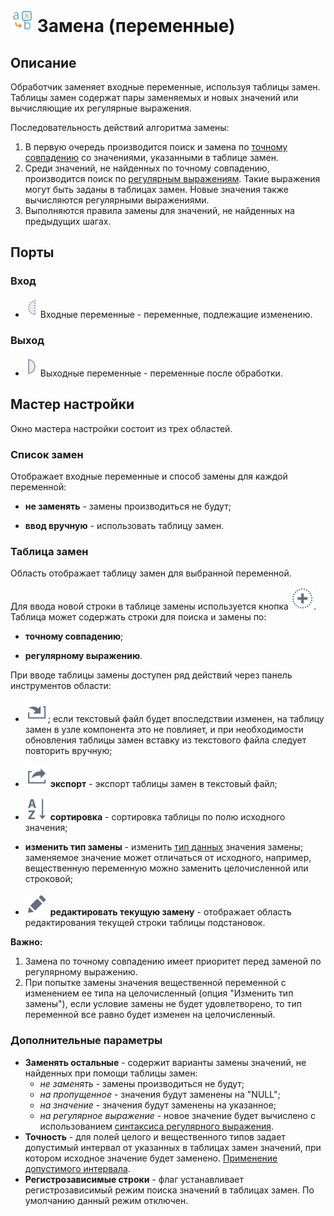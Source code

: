 # ![](../../media/app/icons/component_18/component_default-22.svg) Замена (переменные)

## Описание

Обработчик заменяет входные переменные, используя таблицы замен. Таблицы замен содержат пары заменяемых и новых значений или вычисляющие их регулярные выражения.

Последовательность действий алгоритма замены:

 1. В первую очередь производится поиск и замена по [точному совпадению](../transformation/substitution/exact_match.md) со значениями, указанными в таблице замен.
 2. Среди значений, не найденных по точному совпадению, производится поиск по [регулярным выражениям](../transformation/substitution/regexp_match.md). Такие выражения могут быть заданы в таблицах замен. Новые значения также вычисляются регулярными выражениями.
 3. Выполняются правила замены для значений, не найденных на предыдущих шагах.

## Порты

### Вход

* ![](../../media/app/processors/optional_input_variable_inactive.svg) Входные переменные - переменные, подлежащие изменению.

### Выход

* ![](../../media/app/processors/output_variable_inactive.svg) Выходные переменные - переменные после обработки.

## Мастер настройки

Окно мастера настройки состоит из трех областей.

### Список замен

Отображает входные переменные и способ замены для каждой переменной:

* **не заменять** - замены производиться не будут;

* **ввод вручную** - использовать таблицу замен.

### Таблица замен

Область отображает таблицу замен для выбранной переменной.

Для ввода новой строки в таблице замены используется кнопка ![](../../media/app/icons/toolbar_18/toolbar_18_27.svg). Таблица может содержать строки для поиска и замены по:

* **точному совпадению**;

* **регулярному выражению**.

При вводе таблицы замены доступен ряд действий через панель инструментов области:

* ![](../../media/app/icons/toolbar_18/toolbar_18_137.svg); если текстовый файл будет впоследствии изменен, на таблицу замен в узле компонента это не повлияет, и при необходимости обновления таблицы замен вставку из текстового файла следует повторить вручную;

* ![](../../media/app/icons/toolbar_18/toolbar_18_41.svg) **экспорт** - экспорт таблицы замен в текстовый файл;

* ![](../../media/app/icons/toolbar_18/toolbar_18_116.svg) **сортировка** - сортировка таблицы по полю исходного значения;

* **изменить тип замены** - изменить [тип данных](../../data/datatype.md) значения замены; заменяемое значение может отличаться от исходного, например, вещественную переменную можно заменить целочисленной или строковой;

* ![](../../media/app/icons/toolbar_18/toolbar_18_28.svg) **редактировать текущую замену** - отображает область редактирования текущей строки таблицы подстановок.

**Важно:**

 1. Замена по точному совпадению имеет приоритет перед заменой по регулярному выражению.
 2. При попытке замены значения вещественной переменной с изменением ее типа на целочисленный (опция "Изменить тип замены"), если условие замены не будет удовлетворено, то тип переменной все равно будет изменен на целочисленный.

### Дополнительные параметры

* **Заменять остальные** - содержит варианты замены значений, не найденных при помощи таблицы замен:
  * *не заменять* - замены производиться не будут;
  * *на пропущенное* - значения будут заменены на "NULL";
  * *на значение* - значения будут заменены на указанное;
  * *на регулярное выражение* - новое значение будет вычислено с использованием [синтаксиса регулярного выражения](../../processors/transformation/substitution/syntax_regexp.md).
* **Точность** - для полей целого и вещественного типов задает допустимый интервал от указанных в таблицах замен значений, при котором исходное значение будет заменено. [Применение допустимого интервала](app/processors/transformation/substitution/exact_match#применение_допустимого_интервала).
* **Регистрозависимые строки** - флаг устанавливает регистрозависимый режим поиска значений в таблицах замен. По умолчанию данный режим отключен.
